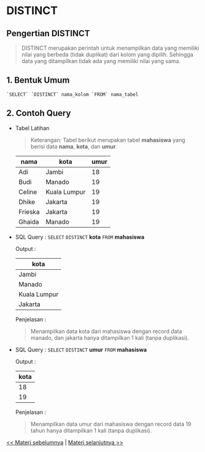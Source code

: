 # DISTINCT

## Pengertian DISTINCT

> DISTINCT merupakan perintah untuk menampilkan data yang memiliki nilai yang berbeda (tidak duplikat) dari kolom yang dipilih. Sehingga data yang ditampilkan tidak ada yang memiliki nilai yang sama.

## 1. Bentuk Umum

    `SELECT` `DISTINCT` nama_kolom `FROM` nama_tabel

## 2. Contoh Query

- Tabel Latihan

  > Keterangan: Tabel berikut merupakan tabel **mahasiswa** yang berisi data **nama**, **kota**, dan **umur**.

  | nama    | kota         | umur |
  | ------- | ------------ | ---- |
  | Adi     | Jambi        | 18   |
  | Budi    | Manado       | 19   |
  | Celine  | Kuala Lumpur | 19   |
  | Dhike   | Jakarta      | 19   |
  | Frieska | Jakarta      | 19   |
  | Ghaida  | Manado       | 19   |

- SQL Query : `SELECT` `DISTINCT` **kota** `FROM` **mahasiswa**

  Output :

  | kota         |
  | ------------ |
  | Jambi        |
  | Manado       |
  | Kuala Lumpur |
  | Jakarta      |

  Penjelasan :

  > Menampilkan data kota dari mahasiswa dengan record data manado, dan jakarta hanya ditampilkan 1 kali (tanpa duplikasi).

- SQL Query : `SELECT` `DISTINCT` **umur** `FROM` **mahasiswa**

  Output :

  | kota |
  | ---- |
  | 18   |
  | 19   |

  Penjelasan :

  > Menampilkan data umur dari mahasiswa dengan record data 19 tahun hanya ditampilkan 1 kali (tanpa duplikasi).

[<< Materi sebelumnya](https://github.com/bellshade/SQL/tree/main/Basic/05_SQL_Operator/7_OrderBy) | [Materi selanjutnya >>](https://github.com/bellshade/SQL/tree/main/Basic/05_SQL_Operator/9_UNION)
